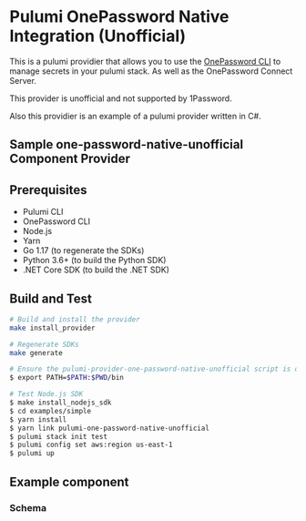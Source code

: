 # Pulumi OnePassword Native Integration (Unofficial)

This is a pulumi providier that allows you to use the [OnePassword CLI](https://support.1password.com/command-line-getting-started/) to manage secrets in your pulumi stack.  As well as the OnePassword Connect Server.

This provider is unofficial and not supported by 1Password.

Also this providier is an example of a pulumi provider written in C#.

## Sample one-password-native-unofficial Component Provider


## Prerequisites

- Pulumi CLI
- OnePassword CLI
- Node.js
- Yarn
- Go 1.17 (to regenerate the SDKs)
- Python 3.6+ (to build the Python SDK)
- .NET Core SDK (to build the .NET SDK)

## Build and Test

```bash
# Build and install the provider
make install_provider

# Regenerate SDKs
make generate

# Ensure the pulumi-provider-one-password-native-unofficial script is on PATH
$ export PATH=$PATH:$PWD/bin

# Test Node.js SDK
$ make install_nodejs_sdk
$ cd examples/simple
$ yarn install
$ yarn link pulumi-one-password-native-unofficial
$ pulumi stack init test
$ pulumi config set aws:region us-east-1
$ pulumi up
```

## Example component

### Schema
